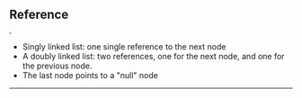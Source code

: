 <!--{type:Centered text}-->
<!--{title:Reference}-->
## Reference
<img src="https://tva1.sinaimg.cn/large/0082zybpgy1gc0lrqgwglj31tk04wjs9.jpg" style="zoom:25%;" />

- Singly linked list: one single reference to the next node
- A doubly linked list: two references, one for the next node, and one for the previous node.
- The last node points to a "null" node

-------------------------------------------------

[for speaker]: <> (In a singly linked list, each node [or pearl] has one single reference to the next node [or pearl]s in the list. A doubly linked list instead has two references, one for the next node, and one for the previous node. The last node in all linked lists points to a "null" node, signfying the end of the list.)